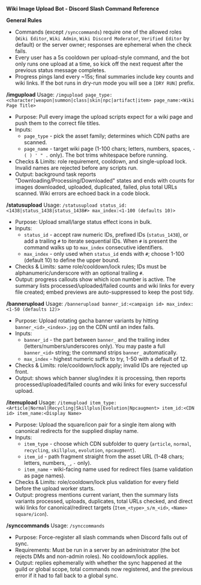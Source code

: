 **Wiki Image Upload Bot - Discord Slash Command Reference**

__General Rules__
- Commands (except `/synccommands`) require one of the allowed roles (`Wiki Editor`, `Wiki Admin`, `Wiki Discord Moderator`, `Verified Editor` by default) or the server owner; responses are ephemeral when the check fails.
- Every user has a 5s cooldown per upload-style command, and the bot only runs one upload at a time, so kick off the next request after the previous status message completes.
- Progress pings land every ~15s; final summaries include key counts and wiki links. If the bot runs in dry-run mode you will see a `[DRY RUN]` prefix.

**/imgupload**
Usage: `/imgupload page_type:<character|weapon|summon|class|skin|npc|artifact|item> page_name:<Wiki Page Title>`
- Purpose: Pull every image the upload scripts expect for a wiki page and push them to the correct file titles.
- Inputs:
  - `page_type` - pick the asset family; determines which CDN paths are scanned.
  - `page_name` - target wiki page (1-100 chars; letters, numbers, spaces, `- ( ) ' " .` only). The bot trims whitespace before running.
- Checks & Limits: role requirement, cooldown, and single-upload lock. Invalid names are rejected before any scripts run.
- Output: background task reports "Downloading/Processing/Downloaded" states and ends with counts for images downloaded, uploaded, duplicated, failed, plus total URLs scanned. Wiki errors are echoed back in a code block.

**/statusupload**
Usage: `/statusupload status_id:<1438|status_1438|status_1438#> max_index:<1-100 (defaults 10)>`
- Purpose: Upload small/large status effect icons in bulk.
- Inputs:
  - `status_id` - accept raw numeric IDs, prefixed IDs (`status_1438`), or add a trailing `#` to iterate sequential IDs. When `#` is present the command walks up to `max_index` consecutive identifiers.
  - `max_index` - only used when `status_id` ends with `#`; choose 1-100 (default 10) to define the upper bound.
- Checks & Limits: same role/cooldown/lock rules; IDs must be alphanumeric/underscore with an optional trailing `#`.
- Output: progress callouts show which icon number is active. The summary lists processed/uploaded/failed counts and wiki links for every file created; embed previews are auto-suppressed to keep the post tidy.

**/bannerupload**
Usage: `/bannerupload banner_id:<campaign id> max_index:<1-50 (defaults 12)>`
- Purpose: Upload rotating gacha banner variants by hitting `banner_<id>_<index>.jpg` on the CDN until an index fails.
- Inputs:
  - `banner_id` - the part between `banner_` and the trailing index (letters/numbers/underscores only). You may paste a full `banner_<id>` string; the command strips `banner_` automatically.
  - `max_index` - highest numeric suffix to try, 1-50 with a default of 12.
- Checks & Limits: role/cooldown/lock apply; invalid IDs are rejected up front.
- Output: shows which banner slug/index it is processing, then reports processed/uploaded/failed counts and wiki links for every successful upload.

**/itemupload**
Usage: `/itemupload item_type:<Article|Normal|Recycling|Skillplus|Evolution|Npcaugment> item_id:<CDN id> item_name:<Display Name>`
- Purpose: Upload the square/icon pair for a single item along with canonical redirects for the supplied display name.
- Inputs:
  - `item_type` - choose which CDN subfolder to query (`article`, `normal`, `recycling`, `skillplus`, `evolution`, `npcaugment`).
  - `item_id` - path fragment straight from the asset URL (1-48 chars; letters, numbers, `_`, `-` only).
  - `item_name` - wiki-facing name used for redirect files (same validation as page names).
- Checks & Limits: role/cooldown/lock plus validation for every field before the upload worker starts.
- Output: progress mentions current variant, then the summary lists variants processed, uploads, duplicates, total URLs checked, and direct wiki links for canonical/redirect targets (`Item_<type>_s/m_<id>`, `<Name> square/icon`).

**/synccommands**
Usage: `/synccommands`
- Purpose: Force-register all slash commands when Discord falls out of sync.
- Requirements: Must be run in a server by an administrator (the bot rejects DMs and non-admin roles). No cooldown/lock applies.
- Output: replies ephemerally with whether the sync happened at the guild or global scope, total commands now registered, and the previous error if it had to fall back to a global sync.
